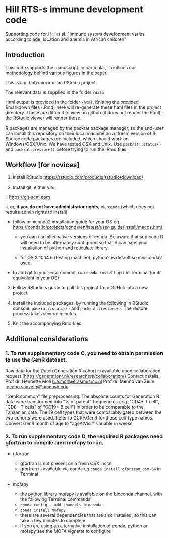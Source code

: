 # Hill RTS-s immune development code

Supporting code for Hill et al. "Immune system development varies according to age, location and anemia in African children"


## Introduction

This code supports the manuscript. In particular, it outlines our methodology behind various figures in the paper.

This is a github mirror of an RStudio project.

The relevant data is supplied in the folder `/data`

Html output is provided in the folder `/html`. Knitting the provided Rmarkdown files (.Rmd) here will re-generate these html files in the project directory. These are difficult to view on github (it does not render the html) - the RStudio viewer will render these. 

R  packages are managed by the packrat package manager, so the end-user can install this repository on their local machine on a 'fresh' version of R. Source code packages are included, which should work on Windows/OSX/Unix. We have tested OSX and Unix. Use `packrat::status()` and `packrat::restore()` before trying to run the .Rmd files.

## Workflow [for novices]

1. Install RStudio https://rstudio.com/products/rstudio/download/

2. Install git, either via:

i. https://git-scm.com

ii. or, **if you do not have administrator rights**, via `conda` (which does not require admin rights to install)

- follow miniconda2 installation guide for your OS eg https://conda.io/projects/conda/en/latest/user-guide/install/macos.html
  
  - you can use alternative versions of conda. Be aware that sup code D will need to be alternately configured so that R can 'see' your installation of python and reticulate library.
   
  - for OS X 10.14.6 (testing machine), python2 is default so miniconda2 used.

- to add git to your <base> environment, run `conda install git` in Terminal (or its equivalent in your OS)

3. Follow RStudio's guide to pull this project from GitHub into a new project.

4. Install the included packages, by running the following in RStudio console: `packrat::status()` and `packrat::restore()`. The restore process takes several minutes.

5. Knit the accompanying Rmd files


## Additional considerations

### 1. To run supplementary code C, you need to obtain permission to use the GenR dataset.

Raw data for the Dutch Generation R cohort is available upon collaboration request (https://generationr.nl/researchers/collaboration/)
Contact details: 
Prof dr. Henriette Moll h.a.moll@erasmusmc.nl
Prof.dr. Menno van Zelm menno.vanzelm@monash.edu

"GenR.common" file preprocessing: 
The absolute counts for Generation R data were transformed into "% of parent" frequencies (e.g. "CD4+ T cell", "CD8+ T cells" of "CD19+ B cell") in order to be comparable to the Tanzanian data. The 19 cell types that were comparably gated between the two cohorts were used. Refer to GCRF.GenR for these cell-type names. 
Convert GenR month of age to "ageAtVisit" variable in weeks. 


### 2. To run supplementary code D, the required R packages need gfortran to compile amd mofapy to run.

- gfortran
  - gfortran is not present on a fresh OSX install
  - gfortran is available via conda eg `conda install gfortran_osx-64` in Terminal

- mofapy
  - the python library mofapy is available on the bioconda channel, with the following Terminal commands:
  - `conda config --add channels bioconda`
  - `conda install mofapy`
  - there are several dependencies that are also installed, so this can take a few minutes to complete.
  - if you are using an alternative installation of conda, python or mofapy see the MOFA vignette to configure
